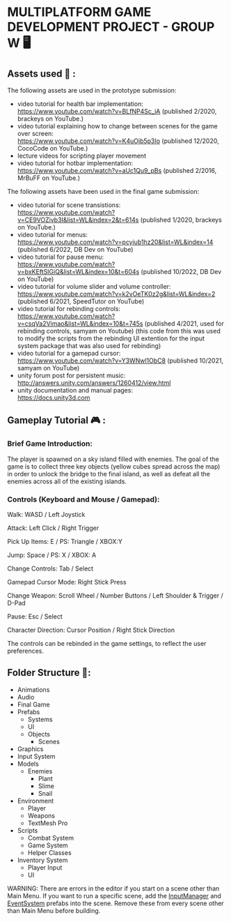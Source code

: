 # MULTIPLATFORM GAME DEVELOPMENT PROJECT - GROUP W :desktop_computer:
## Assets used :art: :

The following assets are used in the prototype submission:

- video tutorial for health bar implementation: 
<br>https://www.youtube.com/watch?v=BLfNP4Sc_iA (published 2/2020, brackeys on YouTube.)
- video tutorial explaining how to change between scenes for the game over screen: 
<br>https://www.youtube.com/watch?v=K4uOjb5p3Io (published 12/2020, CocoCode on YouTube.)
- lecture videos for scripting player movement
- video tutorial for hotbar implementation: 
<br>https://www.youtube.com/watch?v=aUc1Qu9_pBs (published 2/2016, MrBuFF on YouTube.)

The following assets have been used in the final game submission:

- video tutorial for scene transistions: 
<br>https://www.youtube.com/watch?v=CE9VOZivb3I&list=WL&index=2&t=614s (published 1/2020, brackeys on YouTube.)
- video tutorial for menus: 
<br>https://www.youtube.com/watch?v=pcyiub1hz20&list=WL&index=14 (published 6/2022, DB Dev on YouTube)
- video tutorial for pause menu: 
<br>https://www.youtube.com/watch?v=bxKEftSIGiQ&list=WL&index=10&t=604s (published 10/2022, DB Dev on YouTube)
- video tutorial for volume slider and volume controller: 
<br>https://www.youtube.com/watch?v=k2vOeTK0z2g&list=WL&index=2 (published 6/2021, SpeedTutor on YouTube)
-  video tutorial for rebinding controls: 
<br>https://www.youtube.com/watch?v=csqVa2Vimao&list=WL&index=10&t=745s (published 4/2021, used for rebinding controls, samyam on Youtube) (this code from this was used to modify the scripts from the rebinding UI extention for the input system package that was also used for rebinding)
- video tutorial for a gamepad cursor: 
<br>https://www.youtube.com/watch?v=Y3WNwl1ObC8 (published 10/2021, samyam on YouTube)
- unity forum post for persistent music: 
<br>http://answers.unity.com/answers/1260412/view.html
- unity documentation and manual pages: 
<br>https://docs.unity3d.com

## Gameplay Tutorial :video_game: :
### Brief Game Introduction:
The player is spawned on a sky island filled with enemies. The goal of the game is to collect three key objects
(yellow cubes spread across the map) in order to unlock the bridge to the final island, as well as defeat all the enemies
across all of the existing islands. 

### Controls (Keyboard and Mouse / Gamepad): 
Walk: WASD / Left Joystick

Attack: Left Click / Right Trigger

Pick Up Items: E / PS: Triangle / XBOX:Y

Jump: Space / PS: X / XBOX: A

Change Controls: Tab / Select

Gamepad Cursor Mode: Right Stick Press

Change Weapon: Scroll Wheel / Number Buttons / Left Shoulder & Trigger / D-Pad

Pause: Esc / Select

Character Direction: Cursor Position / Right Stick Direction

The controls can be rebinded in the game settings, to reflect the user preferences.

## Folder Structure 📁:
* Animations
* Audio
* Final Game
* Prefabs
	* Systems
	* UI
	* Objects
		* Scenes
* Graphics
* Input System
* Models
	* Enemies
		* Plant
		* Slime
		* Snail
* Environment
	* Player
	* Weapons
	* TextMesh Pro
* Scripts
	* Combat System
	* Game System
	* Helper Classes
* Inventory System
	* Player Input
	* UI

WARNING: There are errors in the editor if you start on a scene other than Main Menu. If you want to run a specific scene, add the [InputManager](/MGD-Project/Assets/Final%20Game/Prefabs/Systems/InputManager.prefab) and [EventSystem](/MGD-Project/Assets/Final%20Game/Prefabs/Systems/EventSystem.prefab) prefabs into the scene. Remove these from every scene other than Main Menu before building.
